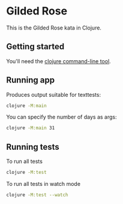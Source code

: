 # Gilded Rose

This is the Gilded Rose kata in Clojure.

## Getting started

You'll need the [clojure command-line tool](https://clojure.org/guides/install_clojure).

## Running app

Produces output suitable for texttests:

```sh
clojure -M:main
```

You can specify the number of days as args:
```sh
clojure -M:main 31
```

## Running tests

To run all tests

```sh
clojure -M:test
```

To run all tests in watch mode

```sh
clojure -M:test --watch
```